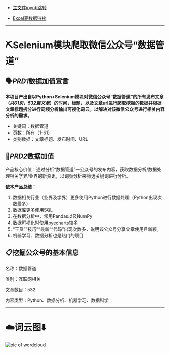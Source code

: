 * [主文件ipynb跳转](https://github.com/Autumnhui/Learn_PythonWebDM/blob/master/Record%20of%20Learing/week09/Selenium%E6%A8%A1%E5%9D%97%E7%88%AC%E5%8F%96%E5%BE%AE%E4%BF%A1%E5%85%AC%E4%BC%97%E5%8F%B7.ipynb)

* [Excel表数据链接](https://github.com/Autumnhui/Learn_PythonWebDM/blob/master/Record%20of%20Learing/week09/data_sets/%E5%85%AC%E4%BC%97%E5%8F%B7_url_%E6%95%B0%E6%8D%AE%E7%AE%A1%E9%81%93.xlsx)

---

# ⛏Selenium模块爬取微信公众号“数据管道”

## 🗣*PRD1*数据加值宣言

<b>本项目产出自以Python+Selenium模块对微信公众号“数据管道”的所有发布文章（*共61页，532篇文章*）的时间，标题，以及文章url进行爬取挖掘的数据并根据文章标题拆分进行词频分析输出可视化词云。以解决对该微信公众号进行相关内容分析的需求。</b>

* 关键词：数据管道
* 页数：所有（1-61）
* 类别数据：文章标题、发布时间、URL


## 💎*PRD2*数据加值

产品核心价值：通过分析“数据管道”一公众号的发布内容，获取数据分析/数据处理相关学界/业界的新资讯，以词频分析来筛选关键词进行分析。


<b>依本产品总结：</b>
1. 数据相关行业（业界及学界）更多使用Python进行数据处理（Python出现次数最多）
2. 数据库更多使用SQL
3. 在数据分析中，常用Pandas以及NumPy
4. 数据可视化时使用pyecharts较多
5. “干货”“技巧”“最新”“代码”出现次数多，说明该公众号分享文章使用且新颖。
6. 机器学习、数据分析也是热门的项目


## 📋挖掘公众号的基本信息

名称：数据管道

类别：互联网相关

文章数目：532

内容类型：Python、数据分析、机器学习、数据科学

---

# ☁️词云图⬇️

![pic of wordcloud](https://helloimg.com/images/2020/05/14/a54474a724ed78105b78292db5efba1262c2d1bb78b14527.jpg)
